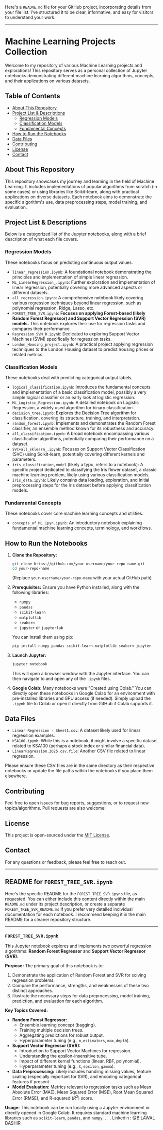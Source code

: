Here's a `README.md` file for your GitHub project, incorporating details from your file list. I've structured it to be clear, informative, and easy for visitors to understand your work.

-----

# Machine Learning Projects Collection

Welcome to my repository of various Machine Learning projects and explorations\! This repository serves as a personal collection of Jupyter notebooks demonstrating different machine learning algorithms, concepts, and their applications on various datasets.

## Table of Contents

  - [About This Repository](https://www.google.com/search?q=%23about-this-repository)
  - [Project List & Descriptions](https://www.google.com/search?q=%23project-list--descriptions)
      - [Regression Models](https://www.google.com/search?q=%23regression-models)
      - [Classification Models](https://www.google.com/search?q=%23classification-models)
      - [Fundamental Concepts](https://www.google.com/search?q=%23fundamental-concepts)
  - [How to Run the Notebooks](https://www.google.com/search?q=%23how-to-run-the-notebooks)
  - [Data Files](https://www.google.com/search?q=%23data-files)
  - [Contributing](https://www.google.com/search?q=%23contributing)
  - [License](https://www.google.com/search?q=%23license)
  - [Contact](https://www.google.com/search?q=%23contact)

## About This Repository

This repository showcases my journey and learning in the field of Machine Learning. It includes implementations of popular algorithms from scratch (in some cases) or using libraries like Scikit-learn, along with practical applications on diverse datasets. Each notebook aims to demonstrate the specific algorithm's use, data preprocessing steps, model training, and evaluation.

## Project List & Descriptions

Below is a categorized list of the Jupyter notebooks, along with a brief description of what each file covers.

### Regression Models

These notebooks focus on predicting continuous output values.

  * `linear_regression.ipynb`: A foundational notebook demonstrating the principles and implementation of simple linear regression.
  * `ML_LinearRegression_.ipynb`: Further exploration and implementation of linear regression, potentially covering more advanced aspects or different datasets.
  * `all_regression.ipynb`: A comprehensive notebook likely covering various regression techniques beyond linear regression, such as polynomial regression, Ridge, Lasso, etc.
  * `FOREST_TREE_SVR.ipynb`: **Focuses on applying Forest-based (likely Random Forest Regressor) and Support Vector Regression (SVR) models.** This notebook explores their use for regression tasks and compares their performance.
  * `Regression_SVM_R.ipynb`: Dedicated to exploring Support Vector Machines (SVM) specifically for regression tasks.
  * `London_Housing_project.ipynb`: A practical project applying regression techniques to the London Housing dataset to predict housing prices or related metrics.

### Classification Models

These notebooks deal with predicting categorical output labels.

  * `logical_classification.ipynb`: Introduces the fundamental concepts and implementation of a basic classification model, possibly a very simple logical classifier or an early look at logistic regression.
  * `ML_Logistic_Regression.ipynb`: A detailed notebook on Logistic Regression, a widely used algorithm for binary classification.
  * `decision_tree.ipynb`: Explores the Decision Tree algorithm for classification, covering its structure, training, and interpretation.
  * `random_forest.ipynb`: Implements and demonstrates the Random Forest classifier, an ensemble method known for its robustness and accuracy.
  * `all_classification.ipynb`: A broad notebook encompassing various classification algorithms, potentially comparing their performance on a dataset.
  * `SVC+all_sklearn_.ipynb`: Focuses on Support Vector Classification (SVC) using Scikit-learn, potentially covering different kernels and parameters.
  * `iris.classification,model` (likely a typo, refers to a notebook): A specific project dedicated to classifying the Iris flower dataset, a classic machine learning problem, likely using various classification models.
  * `iris_data.ipynb`: Likely contains data loading, exploration, and initial preprocessing steps for the Iris dataset before applying classification models.

### Fundamental Concepts

These notebooks cover core machine learning concepts and utilities.

  * `concepts_of_ML_ipyn.ipynb`: An introductory notebook explaining fundamental machine learning concepts, terminology, and workflows.

## How to Run the Notebooks

1.  **Clone the Repository:**

    ```bash
    git clone https://github.com/your-username/your-repo-name.git
    cd your-repo-name
    ```

    (Replace `your-username/your-repo-name` with your actual GitHub path)

2.  **Prerequisites:** Ensure you have Python installed, along with the following libraries:

      * `numpy`
      * `pandas`
      * `scikit-learn`
      * `matplotlib`
      * `seaborn`
      * `jupyter` or `jupyterlab`

    You can install them using pip:

    ```bash
    pip install numpy pandas scikit-learn matplotlib seaborn jupyter
    ```

3.  **Launch Jupyter:**

    ```bash
    jupyter notebook
    ```

    This will open a browser window with the Jupyter interface. You can then navigate to and open any of the `.ipynb` files.

4.  **Google Colab:** Many notebooks were "Created using Colab." You can directly open these notebooks in Google Colab for an environment with pre-installed libraries and GPU access (if needed). Simply upload the `.ipynb` file to Colab or open it directly from GitHub if Colab supports it.

## Data Files

  * `Linear Regression - Sheet1.csv`: A dataset likely used for linear regression examples.
  * `KSA100.ipynb`: While this is a notebook, it might involve a specific dataset related to KSA100 (perhaps a stock index or similar financial data).
  * `LinearRegression.2025.csv.file`: Another CSV file related to linear regression.

Please ensure these CSV files are in the same directory as their respective notebooks or update the file paths within the notebooks if you place them elsewhere.

## Contributing

Feel free to open issues for bug reports, suggestions, or to request new topics/algorithms. Pull requests are also welcome\!

## License

This project is open-sourced under the [MIT License](https://www.google.com/search?q=LICENSE).

## Contact

For any questions or feedback, please feel free to reach out.

-----

## README for `FOREST_TREE_SVR.ipynb`

Here's the specific README for the `FOREST_TREE_SVR.ipynb` file, as requested. You can either include this content directly within the main `README.md` under its project description, or create a separate `FOREST_TREE_SVR_README.md` if you prefer very detailed individual documentation for each notebook. I recommend keeping it in the main README for a cleaner repository structure.

-----

### `FOREST_TREE_SVR.ipynb`

This Jupyter notebook explores and implements two powerful regression algorithms: **Random Forest Regressor** and **Support Vector Regressor (SVR)**.

**Purpose:**
The primary goal of this notebook is to:

1.  Demonstrate the application of Random Forest and SVR for solving regression problems.
2.  Compare the performance, strengths, and weaknesses of these two distinct approaches.
3.  Illustrate the necessary steps for data preprocessing, model training, prediction, and evaluation for each algorithm.

**Key Topics Covered:**

  * **Random Forest Regressor:**
      * Ensemble learning concept (bagging).
      * Training multiple decision trees.
      * Aggregating predictions for robust output.
      * Hyperparameter tuning (e.g., `n_estimators`, `max_depth`).
  * **Support Vector Regressor (SVR):**
      * Introduction to Support Vector Machines for regression.
      * Understanding the epsilon-insensitive tube.
      * Impact of different kernel functions (linear, RBF, polynomial).
      * Hyperparameter tuning (e.g., `C`, `epsilon`, `gamma`).
  * **Data Preprocessing:** Likely includes handling missing values, feature scaling (especially important for SVR), and encoding categorical features if present.
  * **Model Evaluation:** Metrics relevant to regression tasks such as Mean Absolute Error (MAE), Mean Squared Error (MSE), Root Mean Squared Error (RMSE), and R-squared ($R^2$) score.

**Usage:**
This notebook can be run locally using a Jupyter environment or directly opened in Google Colab. It requires standard machine learning libraries such as `scikit-learn`, `pandas`, and `numpy`.
.
.
.
Linkedin : @BILAWAL BASHIR

